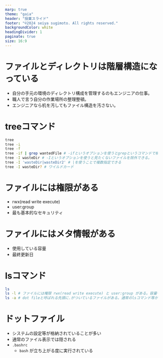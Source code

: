 ```yaml
---
marp: true
theme: "gaia"
header: "授業スライド"
footer: "©2024 seiya sugimoto. All rights reserved."
backgroundColor: white
headingDivider: 1
paginate: true
size: 16:9
---
```


# ファイルとディレクトリは階層構造になっている
* 自分の手元の環境のディレクトリ構成を管理するのもエンジニアの仕事。
* 職人で言う自分の作業場所の整理整頓。
* エンジニアなら机を汚してもファイル構造を汚さない。

# treeコマンド
```bash
tree
tree -i 
tree -f
tree -if | grep wantedFile # -ifというオプションを使うとgrepというコマンドで検索しやすい形になる。
tree -I wasteDir # -Iというオプションを使うと見たくないファイルを除外できる。
tree -I 'wasteDir|wasteDir2' # |を使うことで複数指定できる
tree -I wasteDir? # ワイルドカード
```

# ファイルには権限がある
* rwx(read write execute)
* user:group
* 最も基本的なセキュリティ

# ファイルにはメタ情報がある
* 使用している容量
* 最終更新日

# lsコマンド
```bash
ls
ls -l # ファイルには権限 rwx(read write execute) と user:group がある。容量や最終更新日も表示される。
ls -a # dot fileと呼ばれる先頭に.がついているファイルがある。通常のlsコマンド等から除外される。何かのソフトウエアの設定ファイルなどがこの形式で書かれる。
```

# ドットファイル
* システムの設定等が格納されていることが多い
* 通常のファイル表示では隠される
* `.bashrc`
	* `bash` が立ち上がる度に実行されている


